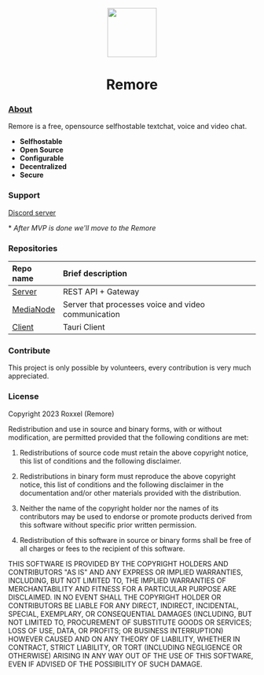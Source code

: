 <p align="center">
  <img width="100" src="https://avatars.githubusercontent.com/u/106451656?s=200&v=4" />
</p>
<h1 align="center">Remore</h1>

### [About](https://remoreapp.tech/)

Remore is a free, opensource selfhostable textchat, voice and video chat.

* **Selfhostable**
* **Open Source**
* **Configurable**
* **Decentralized** 
* **Secure** 

### Support

[Discord server](https://discord.gg/2mybzScm6V)

\* *After MVP is done we'll move to the Remore*


### Repositories

| Repo name | Brief description
| :--- | :--- |
| [Server](https://github.com/remore-chat/server) | REST API + Gateway
| [MediaNode](https://github.com/remore-chat/media-node) | Server that processes voice and video communication | 
| [Client](https://github.com/remore-chat/client) | Tauri Client |

### Contribute

This project is only possible by volunteers, every contribution is very much appreciated.

### License

Copyright 2023 Roxxel (Remore)

Redistribution and use in source and binary forms, with or without modification, are permitted provided that the following conditions are met:

1. Redistributions of source code must retain the above copyright notice, this list of conditions and the following disclaimer.

2. Redistributions in binary form must reproduce the above copyright notice, this list of conditions and the following disclaimer in the documentation and/or other materials provided with the distribution.

3. Neither the name of the copyright holder nor the names of its contributors may be used to endorse or promote products derived from this software without specific prior written permission.

4. Redistribution of this software in source or binary forms shall be free of all charges or fees to the recipient of this software.

THIS SOFTWARE IS PROVIDED BY THE COPYRIGHT HOLDERS AND CONTRIBUTORS "AS IS" AND ANY EXPRESS OR IMPLIED WARRANTIES, INCLUDING, BUT NOT LIMITED TO, THE IMPLIED WARRANTIES OF MERCHANTABILITY AND FITNESS FOR A PARTICULAR PURPOSE ARE DISCLAIMED. IN NO EVENT SHALL THE COPYRIGHT HOLDER OR CONTRIBUTORS BE LIABLE FOR ANY DIRECT, INDIRECT, INCIDENTAL, SPECIAL, EXEMPLARY, OR CONSEQUENTIAL DAMAGES (INCLUDING, BUT NOT LIMITED TO, PROCUREMENT OF SUBSTITUTE GOODS OR SERVICES; LOSS OF USE, DATA, OR PROFITS; OR BUSINESS INTERRUPTION) HOWEVER CAUSED AND ON ANY THEORY OF LIABILITY, WHETHER IN CONTRACT, STRICT LIABILITY, OR TORT (INCLUDING NEGLIGENCE OR OTHERWISE) ARISING IN ANY WAY OUT OF THE USE OF THIS SOFTWARE, EVEN IF ADVISED OF THE POSSIBILITY OF SUCH DAMAGE.
